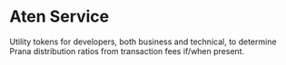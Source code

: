 # Aten Service
Utility tokens for developers, both business and technical, 
to determine Prana distribution ratios from transaction fees 
if/when present. 